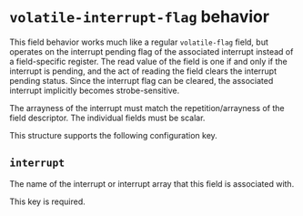 # `volatile-interrupt-flag` behavior

This field behavior works much like a regular `volatile-flag` field, but
operates on the interrupt pending flag of the associated interrupt instead
of a field-specific register. The read value of the field is one if and
only if the interrupt is pending, and the act of reading the field clears
the interrupt pending status. Since the interrupt flag can be cleared, the
associated interrupt implicitly becomes strobe-sensitive.

The arrayness of the interrupt must match the repetition/arrayness of the
field descriptor. The individual fields must be scalar.

This structure supports the following configuration key.

## `interrupt`

The name of the interrupt or interrupt array that this field is
associated with.

This key is required.